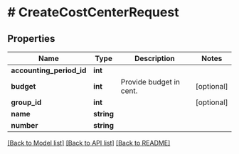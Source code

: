 # # CreateCostCenterRequest

## Properties

Name | Type | Description | Notes
------------ | ------------- | ------------- | -------------
**accounting_period_id** | **int** |  |
**budget** | **int** | Provide budget in cent. | [optional]
**group_id** | **int** |  | [optional]
**name** | **string** |  |
**number** | **string** |  |

[[Back to Model list]](../../README.md#models) [[Back to API list]](../../README.md#endpoints) [[Back to README]](../../README.md)
